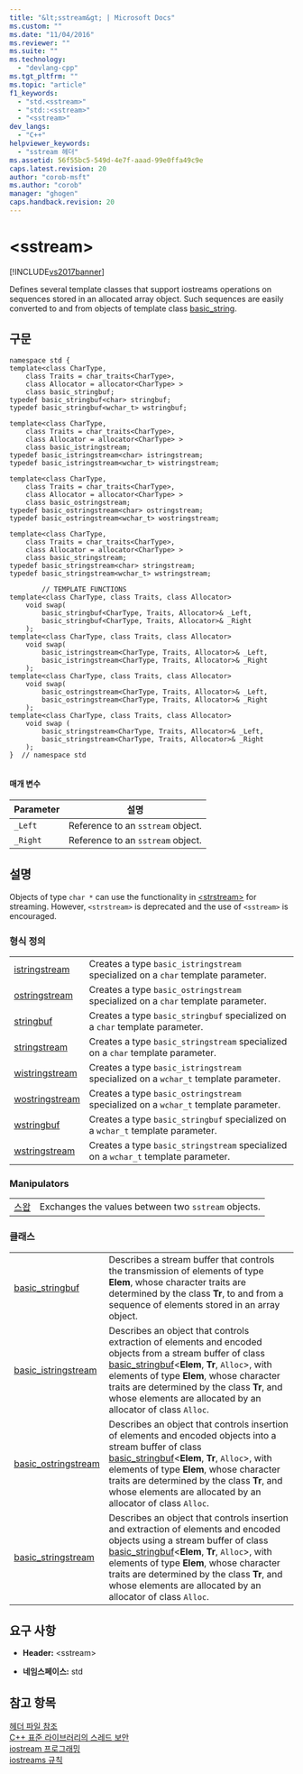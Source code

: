 ```yaml
---
title: "&lt;sstream&gt; | Microsoft Docs"
ms.custom: ""
ms.date: "11/04/2016"
ms.reviewer: ""
ms.suite: ""
ms.technology: 
  - "devlang-cpp"
ms.tgt_pltfrm: ""
ms.topic: "article"
f1_keywords: 
  - "std.<sstream>"
  - "std::<sstream>"
  - "<sstream>"
dev_langs: 
  - "C++"
helpviewer_keywords: 
  - "sstream 헤더"
ms.assetid: 56f55bc5-549d-4e7f-aaad-99e0ffa49c9e
caps.latest.revision: 20
author: "corob-msft"
ms.author: "corob"
manager: "ghogen"
caps.handback.revision: 20
---
```

# &lt;sstream&gt;
[!INCLUDE[vs2017banner](../assembler/inline/includes/vs2017banner.md)]

Defines several template classes that support iostreams operations on sequences stored in an allocated array object.  Such sequences are easily converted to and from objects of template class [basic\_string](../standard-library/basic-string-class.md).  
  
## 구문  
  
```  
namespace std {  
template<class CharType,  
    class Traits = char_traits<CharType>,  
    class Allocator = allocator<CharType> >  
    class basic_stringbuf;  
typedef basic_stringbuf<char> stringbuf;  
typedef basic_stringbuf<wchar_t> wstringbuf;  
  
template<class CharType,  
    class Traits = char_traits<CharType>,  
    class Allocator = allocator<CharType> >  
    class basic_istringstream;  
typedef basic_istringstream<char> istringstream;  
typedef basic_istringstream<wchar_t> wistringstream;  
  
template<class CharType,  
    class Traits = char_traits<CharType>,  
    class Allocator = allocator<CharType> >  
    class basic_ostringstream;  
typedef basic_ostringstream<char> ostringstream;  
typedef basic_ostringstream<wchar_t> wostringstream;  
  
template<class CharType,  
    class Traits = char_traits<CharType>,  
    class Allocator = allocator<CharType> >  
    class basic_stringstream;  
typedef basic_stringstream<char> stringstream;  
typedef basic_stringstream<wchar_t> wstringstream;  
  
        // TEMPLATE FUNCTIONS  
template<class CharType, class Traits, class Allocator>  
    void swap(  
        basic_stringbuf<CharType, Traits, Allocator>& _Left,  
        basic_stringbuf<CharType, Traits, Allocator>& _Right  
    );   
template<class CharType, class Traits, class Allocator>  
    void swap(  
        basic_istringstream<CharType, Traits, Allocator>& _Left,  
        basic_istringstream<CharType, Traits, Allocator>& _Right  
    );  
template<class CharType, class Traits, class Allocator>  
    void swap(  
        basic_ostringstream<CharType, Traits, Allocator>& _Left,  
        basic_ostringstream<CharType, Traits, Allocator>& _Right  
    );  
template<class CharType, class Traits, class Allocator>  
    void swap (  
        basic_stringstream<CharType, Traits, Allocator>& _Left,  
        basic_stringstream<CharType, Traits, Allocator>& _Right  
    );  
}  // namespace std  
  
```  
  
#### 매개 변수  
  
|Parameter|설명|  
|---------------|--------|  
|`_Left`|Reference to an `sstream` object.|  
|`_Right`|Reference to an `sstream` object.|  
  
## 설명  
 Objects of type `char *` can use the functionality in [\<strstream\>](../standard-library/strstream.md) for streaming.  However, `<strstream>` is deprecated and the use of `<sstream>` is encouraged.  
  
### 형식 정의  
  
|||  
|-|-|  
|[istringstream](../Topic/istringstream.md)|Creates a type `basic_istringstream` specialized on a `char` template parameter.|  
|[ostringstream](../Topic/ostringstream.md)|Creates a type `basic_ostringstream` specialized on a `char` template parameter.|  
|[stringbuf](../Topic/stringbuf.md)|Creates a type `basic_stringbuf` specialized on a `char` template parameter.|  
|[stringstream](../Topic/stringstream.md)|Creates a type `basic_stringstream` specialized on a `char` template parameter.|  
|[wistringstream](../Topic/wistringstream.md)|Creates a type `basic_istringstream` specialized on a `wchar_t` template parameter.|  
|[wostringstream](../Topic/wostringstream.md)|Creates a type `basic_ostringstream` specialized on a `wchar_t` template parameter.|  
|[wstringbuf](../Topic/wstringbuf.md)|Creates a type `basic_stringbuf` specialized on a `wchar_t` template parameter.|  
|[wstringstream](../Topic/wstringstream.md)|Creates a type `basic_stringstream` specialized on a `wchar_t` template parameter.|  
  
### Manipulators  
  
|||  
|-|-|  
|[스왑](../Topic/%3Csstream%3E%20swap.md)|Exchanges the values between two `sstream` objects.|  
  
### 클래스  
  
|||  
|-|-|  
|[basic\_stringbuf](../standard-library/basic-stringbuf-class.md)|Describes a stream buffer that controls the transmission of elements of type **Elem**, whose character traits are determined by the class **Tr**, to and from a sequence of elements stored in an array object.|  
|[basic\_istringstream](../standard-library/basic-istringstream-class.md)|Describes an object that controls extraction of elements and encoded objects from a stream buffer of class [basic\_stringbuf](../standard-library/basic-stringbuf-class.md)\<**Elem**, **Tr**, `Alloc`\>, with elements of type **Elem**, whose character traits are determined by the class **Tr**, and whose elements are allocated by an allocator of class `Alloc`.|  
|[basic\_ostringstream](../standard-library/basic-ostringstream-class.md)|Describes an object that controls insertion of elements and encoded objects into a stream buffer of class [basic\_stringbuf](../standard-library/basic-stringbuf-class.md)\<**Elem**, **Tr**, `Alloc`\>, with elements of type **Elem**, whose character traits are determined by the class **Tr**, and whose elements are allocated by an allocator of class `Alloc`.|  
|[basic\_stringstream](../standard-library/basic-stringstream-class.md)|Describes an object that controls insertion and extraction of elements and encoded objects using a stream buffer of class [basic\_stringbuf](../standard-library/basic-stringbuf-class.md)\<**Elem**, **Tr**, `Alloc`\>, with elements of type **Elem**, whose character traits are determined by the class **Tr**, and whose elements are allocated by an allocator of class `Alloc`.|  
  
## 요구 사항  
  
-   **Header:** \<sstream\>  
  
-   **네임스페이스:** std  
  
## 참고 항목  
 [헤더 파일 참조](../standard-library/cpp-standard-library-header-files.md)   
 [C\+\+ 표준 라이브러리의 스레드 보안](../standard-library/thread-safety-in-the-cpp-standard-library.md)   
 [iostream 프로그래밍](../standard-library/iostream-programming.md)   
 [iostreams 규칙](../standard-library/iostreams-conventions.md)